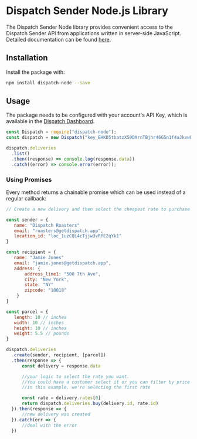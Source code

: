 # Dispatch Sender Node.js Library

The Dispatch Sender Node library provides convenient access to the Dispatch Sender API from applications written in server-side JavaScript. Detailed documentation can be found [here](https://get-dispatch.github.io/dispatch-node/).

## Installation

Install the package with:

```sh
npm install dispatch-node --save
```

## Usage

The package needs to be configured with your account's API Key, which is
available in the [Dispatch Dashboard](https://app.getdispatch.app/settings/api).

```js
const Dispatch = require("dispatch-node");
const dispatch = new Dispatch("key_EHKD5tbatzX59DArnTBjhr46G5n1f4aJkvwPByft");

dispatch.deliveries
  .list()
  .then((response) => console.log(response.data))
  .catch((error) => console.error(error));
```

### Using Promises

Every method returns a chainable promise which can be used instead of a regular callback:

```js
// Create a new delivery and then select the cheapest rate to purchase

const sender = {
   name: "Dispatch Roasters"
   email: "roasters@getdispatch.app",
   location_id: "loc_1uzCQL4cTjjw3vRfE2qYk1"
}

const recipient = {
   name: "Jamie Jones"
   email: "jamie.jones@getdispatch.app",
   address: {
       address_line1: "500 7th Ave",
       city: "New York",
       state: "NY"
       zipcode: "10018"
    }
}

const parcel = {
   length: 10 // inches
   width: 10 // inches
   height: 10 // inches
   weight: 5.5 // pounds
}

dispatch.deliveries
  .create(sender, recipient, [parcel])
  .then(response => {
      const delivery = response.data

      //your logic to select the rate you want.
      //You could have a customer select it or you can filter by price or service level
      //in this example, we're selecting the first rate

      const rate = delivery.rates[0]
      return dispatch.deliveries.buy(delivery.id, rate.id)
  }).then(response => {
      //new delivery was created
  }).catch(err => {
      //deal with the error
  })
```
